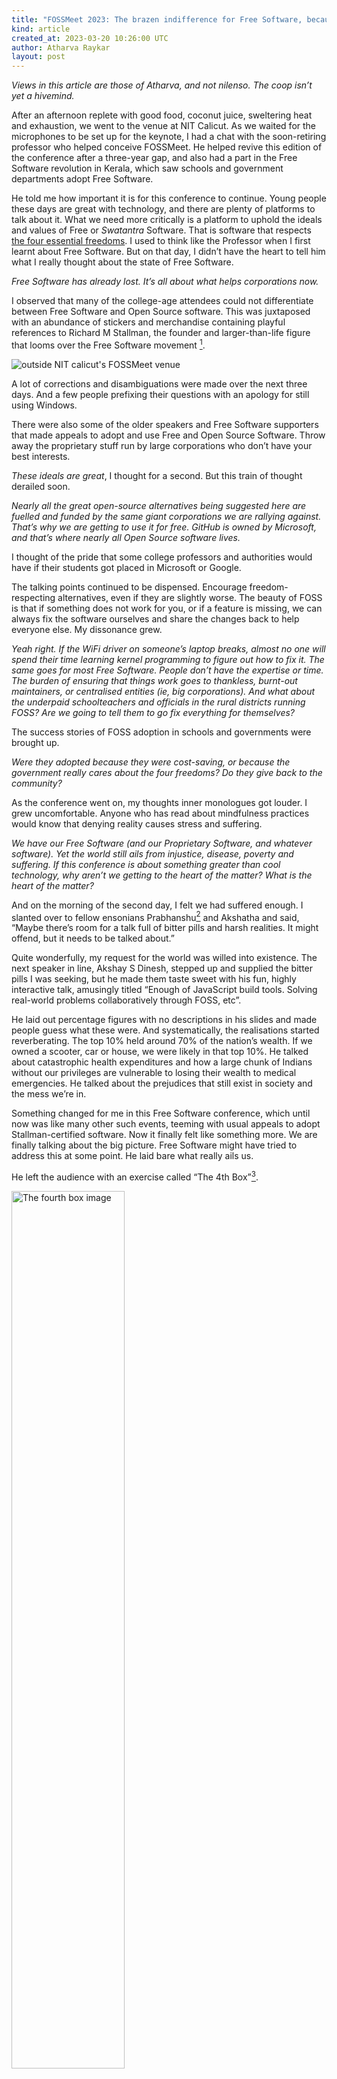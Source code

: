 ```yaml
---
title: "FOSSMeet 2023: The brazen indifference for Free Software, because people think Something Else is more important."
kind: article
created_at: 2023-03-20 10:26:00 UTC
author: Atharva Raykar
layout: post
---
```


_Views in this article are those of Atharva, and not nilenso. The coop isn’t yet a hivemind._

After an afternoon replete with good food, coconut juice, sweltering heat and exhaustion, we went to the venue at NIT Calicut. As we waited for the microphones to be set up for the keynote, I had a chat with the soon-retiring professor who helped conceive FOSSMeet. He helped revive this edition of the conference after a three-year gap, and also had a part in the Free Software revolution in Kerala, which saw schools and government departments adopt Free Software.

He told me how important it is for this conference to continue. Young people these days are great with technology, and there are plenty of platforms to talk about it. What we need more critically is a platform to uphold the ideals and values of Free or _Swatantra_ Software. That is software that respects [the four essential freedoms](https://www.gnu.org/philosophy/free-sw.en.html#fs-definition). I used to think like the Professor when I first learnt about Free Software. But on that day, I didn’t have the heart to tell him what I really thought about the state of Free Software.

_Free Software has already lost. It’s all about what helps corporations now._

I observed that many of the college-age attendees could not differentiate between Free Software and Open Source software. This was juxtaposed with an abundance of stickers and merchandise containing playful references to Richard M Stallman, the founder and larger-than-life figure that looms over the Free Software movement [^1].

![outside NIT calicut's FOSSMeet venue](/images/blog/fossmeet-2023/fossmeet-venue.webp)

A lot of corrections and disambiguations were made over the next three days. And a few people prefixing their questions with an apology for still using Windows.

There were also some of the older speakers and Free Software supporters that made appeals to adopt and use Free and Open Source Software. Throw away the proprietary stuff run by large corporations who don’t have your best interests.

_These ideals are great_, I thought for a second. But this train of thought derailed soon.

_Nearly all the great open-source alternatives being suggested here are fuelled and funded by the same giant corporations we are rallying against. That’s why we are getting to use it for free. GitHub is owned by Microsoft, and that’s where nearly all Open Source software lives._

I thought of the pride that some college professors and authorities would have if their students got placed in Microsoft or Google.

The talking points continued to be dispensed. Encourage freedom-respecting alternatives, even if they are slightly worse. The beauty of FOSS is that if something does not work for you, or if a feature is missing, we can always fix the software ourselves and share the changes back to help everyone else. My dissonance grew.

_Yeah right. If the WiFi driver on someone’s laptop breaks, almost no one will spend their time learning kernel programming to figure out how to fix it. The same goes for most Free Software. People don’t have the expertise or time. The burden of ensuring that things work goes to thankless, burnt-out maintainers, or centralised entities (ie, big corporations). And what about the underpaid schoolteachers and officials in the rural districts running FOSS? Are we going to tell them to go fix everything for themselves?_

The success stories of FOSS adoption in schools and governments were brought up.

_Were they adopted because they were cost-saving, or because the government really cares about the four freedoms? Do they give back to the community?_

As the conference went on, my thoughts inner monologues got louder. I grew uncomfortable. Anyone who has read about mindfulness practices would know that denying reality causes stress and suffering.

_We have our Free Software (and our Proprietary Software, and whatever software). Yet the world still ails from injustice, disease, poverty and suffering. If this conference is about something greater than cool technology, why aren’t we getting to the heart of the matter? What is the heart of the matter?_

And on the morning of the second day, I felt we had suffered enough. I slanted over to fellow ensonians Prabhanshu[^2] and Akshatha and said, “Maybe there’s room for a talk full of bitter pills and harsh realities. It might offend, but it needs to be talked about.”

Quite wonderfully, my request for the world was willed into existence. The next speaker in line, Akshay S Dinesh, stepped up and supplied the bitter pills I was seeking, but he made them taste sweet with his fun, highly interactive talk, amusingly titled “Enough of JavaScript build tools. Solving real-world problems collaboratively through FOSS, etc”.

He laid out percentage figures with no descriptions in his slides and made people guess what these were. And systematically, the realisations started reverberating. The top 10% held around 70% of the nation’s wealth. If we owned a scooter, car or house, we were likely in that top 10%. He talked about catastrophic health expenditures and how a large chunk of Indians without our privileges are vulnerable to losing their wealth to medical emergencies. He talked about the prejudices that still exist in society and the mess we’re in.

Something changed for me in this Free Software conference, which until now was like many other such events, teeming with usual appeals to adopt Stallman-certified software. Now it finally felt like something more. We are finally talking about the big picture. Free Software might have tried to address this at some point. He laid bare what really ails us.

He left the audience with an exercise called “The 4th Box”[^3].

<img width="60%" height="60%" src="/images/blog/fossmeet-2023/the-fourth-box.jpg" alt="The fourth box image">

Each box displays the various attempts to fix injustices in our society. The first one is to apply the same solution equally, not accounting for the privileges people have. The other is something like affirmative action, where you solve each person’s needs differently, to get an equal outcome. The third box is to remove the obstacle entirely (why was it even there?). The fourth box is blank. It’s because there aren’t just three ways to address it. We need all of the good ideas we can get and more of them.

And right after he showed this, came the money line, which brought us back to Free and Open Source Software.

_FOSS is an option._

It’s not the solution. It’s just an option, and not necessarily the best one. Use it with all the other tools in the box to help make the world more equitable.

Akshay did not talk about JavaScript.

<div style="margin:1.5rem auto; width: max-content">.　 . • ☆ . ° .• °:. *₊ ° . ☆</div>

I met some of the other speakers in the lunch break, mostly young whippersnappers like me who are all bundled up in a polythene bag labelled Gen-Z (usually by overly-confident journalists).

These were people like me, who were drawn to FOSS movements and had their fair share of contributions to various communities. And like me, they shared the same varietal of scepticism about FOSS. It was clear what the younger folks at the conference were focused on. We wanted to solve problems. We didn’t want to be activists tied to a cause. Use the tools we have to make the world better and get on with it.

There was the technical chatter too, of course. I was talking about TypeScript to the CTO of a company that runs a popular Open Source project. Types were a layer of restrictions added over JavaScript that guarantees the elimination of certain classes of errors. The debate we had was that while it’s useful to have these restrictions to protect fallible humans from themselves, we also eliminate a really large set of valid programs that are perfectly valid due to the same restrictions. It’s a tradeoff.

I’d like to think about Free Software similarly. It’s a set of restrictions over the licensing and distribution of Software that if followed, will guarantee some good outcomes for society. It’s much harder to exploit your users when your program can be used, modified and inspected in pretty much any way. For example, if my local hospital’s patient management software met the Free Software definition, I would be able to verify if it did something nasty, like transmitting my prescription data to third parties. Moreover, a rural clinic would theoretically be able to take the same software and adapt it to make it work better in internet-scarce regions. Quite neat. But slapping a GPL licence on the patient management software would still not stop a malicious hospital from producing a data dump of all its data and selling it. They could still exploit their users if they really wanted to.

Stallman’s definitions of freedom will also rule out large classes of perfectly-good-for-society software with the villainous label of “unethical”. The Free Software Foundation is quite aggressive about things not meeting their standards. They see a binary, where there is a spectrum.

Stallman would lament the fact that my colleague Prabhanshu is working with MIT-licensed software at Simple. This license won’t meet the Free Software standards of “ethical” because someone could theoretically make modifications and deploy a proprietary variant that cannot be audited or trusted. While this is true, it does not change the fact that Simple is a software that has created highly positive outcomes for society. More so than a lot of software licensed in a way that would make the Free Software folk content.


![Venn diagram: software that creates negative outcomes overlaps with software that creates positive outcomes. A smaller circle called "free software" is inside the circle with positive outcomes, only slightly overlapping the negative outcomes](/images/blog/fossmeet-2023/free-software-vd.png)


And that’s why I am largely indifferent to Free Software as an ideology. Some say it’s dying, and others argue it’s already dead. I haven’t checked the pulse. I am not interested in another subculture that lives and dies by the holy words of its greatest founder.

The world is magical, but there are no magic spells. We don’t only need Free Software. We need something with a bigger frame, something more complete, and more of it.

Footnotes

[^1]: Enough has been written about this guy already. I’ll save some words in this essay.

[^2]: Prabhanshu gave a talk on simple.org, a software he worked on which saves lives in rural areas.

[^3]: Image Credit: A collaboration between Center for Story-based Strategy & Interaction Institute for Social Change.
